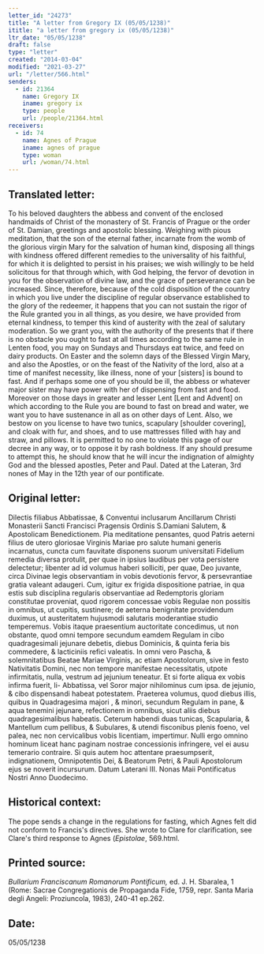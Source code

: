 ```yaml
---
letter_id: "24273"
title: "A letter from Gregory IX (05/05/1238)"
ititle: "a letter from gregory ix (05/05/1238)"
ltr_date: "05/05/1238"
draft: false
type: "letter"
created: "2014-03-04"
modified: "2021-03-27"
url: "/letter/566.html"
senders:
  - id: 21364
    name: Gregory IX
    iname: gregory ix
    type: people
    url: /people/21364.html
receivers:
  - id: 74
    name: Agnes of Prague
    iname: agnes of prague
    type: woman
    url: /woman/74.html
---
```

<h2> Translated letter:</h2>To his beloved daughters the abbess and convent of the enclosed handmaids of Christ of the monastery of St. Francis of Prague or the order of St. Damian, greetings and apostolic blessing.
Weighing with pious meditation, that the son of the eternal father, incarnate from the womb of the glorious virgin Mary for the salvation of human kind, disposing all things with kindness offered different remedies to the universality of his faithful, for which it is delighted to persist in his praises; we wish willingly to be held solicitous for that through which, with God helping, the fervor of devotion in you for the observation of divine law, and the grace of perseverance can be increased.
Since, therefore, because of the cold disposition of the country in which you live under the discipline of regular observance established to the glory of the redeemer, it happens that you can not sustain the rigor of the Rule granted you in all things, as you desire, we have provided from eternal kindness, to temper this kind of austerity with the zeal of salutary moderation.  So we grant you, with the authority of the presents that if there is no obstacle you ought to fast at all times according to the same rule in Lenten food, you may on Sundays and Thursdays eat twice, and feed on dairy products.  On Easter and the solemn days of the Blessed Virgin Mary, and also the Apostles, or on the feast of the Nativity of the lord, also at a time of manifest necessity, like illness, none of your [sisters] is bound to fast.  And if perhaps some one of you should be ill, the abbess or whatever major sister may have power with her of dispensing from fast and food.  Moreover on those days in greater and lesser Lent [Lent and Advent] on which according to the Rule you are bound to fast on bread and water, we want you to have sustenance in all as on other days of Lent.  Also, we bestow on you license to have two tunics, scapulary [shoulder covering], and cloak with fur, and shoes, and to use mattresses filled with hay and straw, and pillows.
It is permitted to no one to violate this page of our decree in any way, or to oppose it by rash boldness.  If any should presume to attempt this, he should know that he will incur the indignation of almighty God and the blessed apostles, Peter and Paul.
Dated at the Lateran, 3rd nones of May in the 12th year of our pontificate.
<h2 class="mt-4"> Original letter:</h2>Dilectis filiabus Abbatissae, & Conventui inclusarum Ancillarum Christi Monasterii Sancti Francisci Pragensis Ordinis S.Damiani Salutem, & Apostolicam Benedictionem.
Pia meditatione pensantes, quod Patris aeterni filius de utero gloriosae Virginis Mariae pro salute humani generis incarnatus, cuncta cum fauvitate disponens suorum universitati Fidelium remedia diversa protulit, per quae in ipsius laudibus per vota persistere delectetur; libenter ad id volumus haberi solliciti, per quae, Deo juvante, circa Divinae legis observantiam in vobis devotionis fervor, & persevrantiae gratia valeant adaugeri. Cum, igitur ex frigida dispositione patriae, in qua estis sub disciplina regularis observantiae ad Redemptoris gloriam constitutae proveniat, quod rigorem concessae vobis Regulae non possitis in omnibus, ut cupitis, sustinere; de aeterna benignitate providendum duximus, ut austeritatem hujusmodi salutaris moderantiae studio temperemus. Vobis itaque praesentium auctoritate concedimus, ut non obstante, quod omni tempore secundum eamdem Regulam in cibo quadragesimali jejunare debetis, diebus Dominicis, & quinta feria bis commedere, & lacticiniis refici valeatis. In omni vero Pascha, & solemnitatibus Beatae Mariae Virginis, ac etiam Apostolorum, sive in festo Nativitatis Domini, nec non tempore manifestae necessitatis, utpote infirmitatis, nulla, vestrum ad jejunium teneatur. Et si forte aliqua ex vobis infirma fuerit, li- Abbatissa, vel Soror major nihilominus cum ipsa. de jejunio, & cibo dispensandi habeat potestatem. Praeterea volumus, quod diebus illis, quibus in Quadragesima majori , & minori, secundum Regulam in pane, & aqua tenemini jejunare, refectionem in omnibus, sicut aliis diebus quadragesimalibus habeatis. Ceterum habendi duas tunicas, Scapularia, & Mantellum cum pellibus, & Subulares, & utendi fisconibus plenis foeno, vel palea, nec non cervicalibus vobis licentiam, impertimur. Nulli ergo omnino hominum liceat hanc paginam nostrae concessionis infringere, vel ei ausu temerario contraire. Si quis autem hoc attentare praesumpserit, indignationem, Omnipotentis Dei, & Beatorum Petri, & Pauli Apostolorum ejus se noverit incursurum.
Datum Laterani III. Nonas Maii Pontificatus Nostri Anno Duodecimo.
<h2 class="mt-4"> Historical context:</h2><p>The pope sends a change in the regulations for fasting, which Agnes felt did not conform to Francis's directives. She wrote to Clare for clarification, see Clare's third response to Agnes (<em>Epistolae</em>, 569.html.</p><h2 class="mt-4"> Printed source:</h2><p><em>Bullarium Franciscanum Romanorum Pontificum,</em> ed. J. H. Sbaralea, 1 (Rome: Sacrae Congregationis de Propaganda Fide, 1759, repr. Santa Maria degli Angeli: Proziuncola, 1983), 240-41 ep.262.</p><h2 class="mt-4"> Date:</h2>05/05/1238